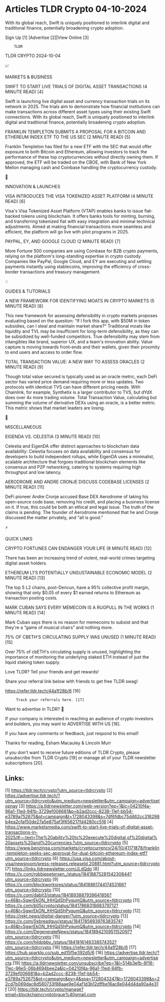 # Articles TLDR Crypto 04-10-2024

With its global reach, Swift is uniquely positioned to interlink
digital and traditional finance, potentially broadening crypto
adoption.  

 Sign Up [1] |Advertise [2]|View Online [3] 

		TLDR 

TLDR CRYPTO 2024-10-04

📈 

MARKETS & BUSINESS

 SWIFT TO START LIVE TRIALS OF DIGITAL ASSET TRANSACTIONS (4 MINUTE
READ) [4] 

 Swift is launching live digital asset and currency transaction trials
on its network in 2025. The trials aim to demonstrate how financial
institutions can make transactions across different asset types using
their existing Swift connections. With its global reach, Swift is
uniquely positioned to interlink digital and traditional finance,
potentially broadening crypto adoption. 

 FRANKLIN TEMPLETON SUBMITS A PROPOSAL FOR A BITCOIN AND ETHEREUM
INDEX ETF TO THE US SEC (2 MINUTE READ) [5] 

 Franklin Templeton has filed for a new ETF with the SEC that would
offer exposure to both Bitcoin and Ethereum, allowing investors to
track the performance of these top cryptocurrencies without directly
owning them. If approved, the ETF will be traded on the CBOE, with
Bank of New York Mellon managing cash and Coinbase handling the
cryptocurrency custody. 

🚀 

INNOVATION & LAUNCHES

 VISA INTRODUCES THE VISA TOKENIZED ASSET PLATFORM (4 MINUTE READ) [6]


 Visa's Visa Tokenized Asset Platform (VTAP) enables banks to issue
fiat-backed tokens using blockchain. It offers banks tools for
minting, burning, and transferring tokenized fiat with easy
integration and minimal technical adjustments. Aimed at making
financial transactions more seamless and efficient, the platform will
go live with pilot programs in 2025. 

 PAYPAL, EY, AND GOOGLE CLOUD (2 MINUTE READ) [7] 

 More Fortune 500 companies are using Coinbase for B2B crypto
payments, relying on the platform's long-standing expertise in crypto
custody. Companies like PayPal, Google Cloud, and EY are executing and
settling payments instantly using stablecoins, improving the
efficiency of cross-border transactions and treasury management. 

💡 

GUIDES & TUTORIALS

 A NEW FRAMEWORK FOR IDENTIFYING MOATS IN CRYPTO MARKETS (5 MINUTE
READ) [8] 

 This new framework for assessing defensibility in crypto markets
proposes evaluating based on the question: “If I fork this app, with
$50M in token subsidies, can I steal and maintain market share?”
Traditional moats like liquidity and TVL may be insufficient for
long-term defensibility, as they can be subsidized by well-funded
competitors. True defensibility may stem from intangibles like brand,
superior UX, and a team's innovation ability. Value capture is moving
towards front-ends and their wallets, given their proximity to end
users and access to order flow. 

 TOTAL TRANSACTION VALUE: A NEW WAY TO ASSESS ORACLES (2 MINUTE READ)
[9] 

 Though total value secured is typically used as an oracle metric,
each DeFi sector has varied price demand requiring more or less
updates. Two protocols with identical TVS can have different pricing
needs. With Chainlink, for example, Synthetix is a larger contributor
to TVS, but dYdX does over 4x more trading volume. Total Transaction
Value, calculating but summing the volume of derivative DEXs using an
oracle, is a better metric. This metric shows that market leaders are
losing. 

🦄 

MISCELLANEOUS

 EIGENDA VS. CELESTIA (3 MINUTE READ) [10] 

 Celestia and EigenDA offer distinct approaches to blockchain data
availability: Celestia focuses on data availability and consensus for
developers to build independent rollups, while EigenDA uses a
minimalist, scalable architecture that forgoes traditional blockchain
elements like consensus and P2P networking, catering to systems
requiring high throughput and low latency. 

 AERODROME AND ANDRE CRONJE DISCUSS CODEBASE LICENSES (2 MINUTE READ)
[11] 

 DeFi pioneer Andre Cronje accused Base DEX Aerodrome of taking his
open-source code base, removing his credit, and placing a business
license on it. If true, this could be both an ethical and legal issue.
The truth of the claims is pending. The founder of Aerodrome mentioned
that he and Cronje discussed the matter privately, and “all is
good.” 

⚡ 

QUICK LINKS

 CRYPTO FORTUNES CAN ENDANGER YOUR LIFE (8 MINUTE READ) [12] 

 There has been an increasing trend of violent, real-world crimes
targeting digital asset holders. 

 ETHEREUM L1'S POTENTIALLY UNSUSTAINABLE ECONOMIC MODEL (2 MINUTE
READ) [13] 

 The top 5 L2 chains, post-Dencun, have a 95% collective profit
margin, showing that only $0.05 of every $1 earned returns to Ethereum
as transaction posting costs. 

 MARK CUBAN SAYS EVERY MEMECOIN IS A RUGPULL IN THE WORKS (1 MINUTE
READ) [14] 

 Mark Cuban says there is no reason for memecoins to subsist and that
they're a “game of musical chairs” and nothing more. 

 75% OF CBETH'S CIRCULATING SUPPLY WAS UNUSED (1 MINUTE READ) [15] 

 Over 75% of cbETH's circulating supply is unused, highlighting the
importance of monitoring the underlying staked ETH instead of just the
liquid staking token supply. 

Love TLDR? Tell your friends and get rewards!

 Share your referral link below with friends to get free TLDR swag! 

 https://refer.tldr.tech/44a1f28b/6 [16] 

		 Track your referrals here. [17] 

Want to advertise in TLDR? 📰

 If your company is interested in reaching an audience of crypto
investors and builders, you may want to ADVERTISE WITH US [18]. 

 If you have any comments or feedback, just respond to this email! 

Thanks for reading, 
Esham Macauley & Lincoln Murr 

If you don't want to receive future editions of TLDR Crypto, please
unsubscribe from TLDR Crypto [19] or manage all of your TLDR
newsletter subscriptions [20]. 

 

Links:
------
[1] https://tldr.tech/crypto?utm_source=tldrcrypto
[2] https://advertise.tldr.tech/?utm_source=tldrcrypto&utm_medium=newsletter&utm_campaign=advertisetopnav
[3] https://a.tldrnewsletter.com/web-version?ep=1&lc=04210f4a-96a1-11ed-94fb-3729ef006681&p=b2ad2ccc-8238-11ef-bb54-e3789a752675&pt=campaign&t=1728043398&s=7df6fdbc75d462cc316298b4ea2cfaf50de27a5e875af3f656217fd4280cc516
[4] https://www.marketsmedia.com/swift-to-start-live-trials-of-digital-asset-transactions-in-2025/#:~:text=The%20ability%20to%20execute%20digital,of%20digital%20assets%20and%20currencies.?utm_source=tldrcrypto
[5] https://www.benzinga.com/markets/cryptocurrency/24/10/41171878/franklin-templeton-seeks-sec-approval-for-dual-bitcoin-ethereum-index-etf?utm_source=tldrcrypto
[6] https://usa.visa.com/about-visa/newsroom/press-releases.releaseId.20881.html?utm_source=tldrcrypto
[7] https://links.tldrnewsletter.com/JLdQdo
[8] https://x.com/robbiepetersen_/status/1841887528154230844?utm_source=tldrcrypto
[9] https://x.com/blockworksres/status/1841886174417453166?utm_source=tldrcrypto
[10] https://x.com/dabit3/status/1841893887939641856?s=46&t=SgwrEkON_lHHQdShPyqumQ&utm_source=tldrcrypto
[11] https://x.com/b05crypto/status/1841786831668379712?s=46&t=SgwrEkON_lHHQdShPyqumQ&utm_source=tldrcrypto
[12] https://rekt.news/digital-danger/?utm_source=tldrcrypto
[13] https://x.com/0xbreadguy/status/1841785693976383574?s=46&t=SgwrEkON_lHHQdShPyqumQ&utm_source=tldrcrypto
[14] https://x.com/DegenerateNews/status/1841894210951152097?utm_source=tldrcrypto
[15] https://x.com/hildobby_/status/1841816146338574352?utm_source=tldrcrypto
[16] https://refer.tldr.tech/44a1f28b/6
[17] https://hub.sparklp.co/sub_ed15f5e392d5/6
[18] https://advertise.tldr.tech/?utm_source=tldrcrypto&utm_medium=newsletter&utm_campaign=advertisecta
[19] https://a.tldrnewsletter.com/unsubscribe?ep=1&l=514b3efb-6f16-11ec-96e5-06b4694bee2a&lc=04210f4a-96a1-11ed-94fb-3729ef006681&p=b2ad2ccc-8238-11ef-bb54-e3789a752675&pt=campaign&pv=4&spa=1728043247&t=1728043398&s=22cd7b069dac8d580733f88aae9e04af1d3b12dffbe16ac8e044d4da90a4e31f
[20] https://tldr.tech/crypto/manage?email=blockchaincryptologue%40gmail.com